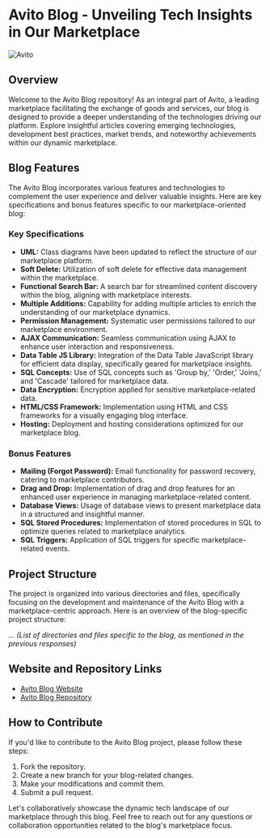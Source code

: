 # Avito Blog - Unveiling Tech Insights in Our Marketplace
![Avito](https://github.com/Youcode-Classe-E-2023-2024/Winners_Blog/assets/109225791/65464cce-a00a-48ce-bcc0-cd8b827b77ae)



## Overview
Welcome to the Avito Blog repository! As an integral part of Avito, a leading marketplace facilitating the exchange of goods and services, our blog is designed to provide a deeper understanding of the technologies driving our platform. Explore insightful articles covering emerging technologies, development best practices, market trends, and noteworthy achievements within our dynamic marketplace.

## Blog Features
The Avito Blog incorporates various features and technologies to complement the user experience and deliver valuable insights. Here are key specifications and bonus features specific to our marketplace-oriented blog:

### Key Specifications
- **UML:** Class diagrams have been updated to reflect the structure of our marketplace platform.
- **Soft Delete:** Utilization of soft delete for effective data management within the marketplace.
- **Functional Search Bar:** A search bar for streamlined content discovery within the blog, aligning with marketplace interests.
- **Multiple Additions:** Capability for adding multiple articles to enrich the understanding of our marketplace dynamics.
- **Permission Management:** Systematic user permissions tailored to our marketplace environment.
- **AJAX Communication:** Seamless communication using AJAX to enhance user interaction and responsiveness.
- **Data Table JS Library:** Integration of the Data Table JavaScript library for efficient data display, specifically geared for marketplace insights.
- **SQL Concepts:** Use of SQL concepts such as 'Group by,' 'Order,' 'Joins,' and 'Cascade' tailored for marketplace data.
- **Data Encryption:** Encryption applied for sensitive marketplace-related data.
- **HTML/CSS Framework:** Implementation using HTML and CSS frameworks for a visually engaging blog interface.
- **Hosting:** Deployment and hosting considerations optimized for our marketplace blog.

### Bonus Features
- **Mailing (Forgot Password):** Email functionality for password recovery, catering to marketplace contributors.
- **Drag and Drop:** Implementation of drag and drop features for an enhanced user experience in managing marketplace-related content.
- **Database Views:** Usage of database views to present marketplace data in a structured and insightful manner.
- **SQL Stored Procedures:** Implementation of stored procedures in SQL to optimize queries related to marketplace analytics.
- **SQL Triggers:** Application of SQL triggers for specific marketplace-related events.

## Project Structure
The project is organized into various directories and files, specifically focusing on the development and maintenance of the Avito Blog with a marketplace-centric approach. Here is an overview of the blog-specific project structure:

*... (List of directories and files specific to the blog, as mentioned in the previous responses)*

## Website and Repository Links
- [Avito Blog Website](http://avitoblog.000.pe/)
- [Avito Blog Repository](https://github.com/Youcode-Classe-E-2023-2024/Winners_Blog)

## How to Contribute
If you'd like to contribute to the Avito Blog project, please follow these steps:

1. Fork the repository.
2. Create a new branch for your blog-related changes.
3. Make your modifications and commit them.
4. Submit a pull request.

Let's collaboratively showcase the dynamic tech landscape of our marketplace through this blog. Feel free to reach out for any questions or collaboration opportunities related to the blog's marketplace focus.
